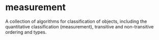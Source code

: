 # measurement
A collection of algorithms for classification of objects, including the quantitative classification (measurement), transitive and non-transitive ordering and types.
